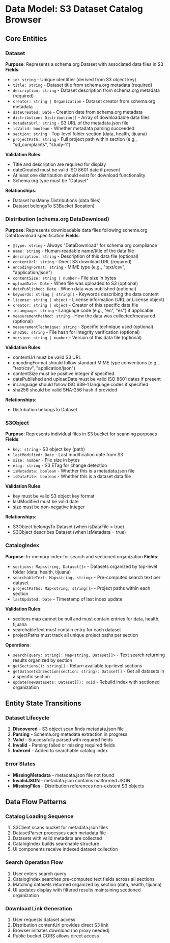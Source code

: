 # Data Model: S3 Dataset Catalog Browser

## Core Entities

### Dataset
**Purpose**: Represents a schema.org Dataset with associated data files in S3
**Fields**:
- `id: string` - Unique identifier (derived from S3 object key)
- `title: string` - Dataset title from schema.org metadata (required)
- `description: string` - Dataset description from schema.org metadata (required)
- `creator: string | Organization` - Dataset creator from schema.org metadata
- `dateCreated: Date` - Creation date from schema.org metadata
- `distribution: Distribution[]` - Array of downloadable data files
- `metadataUrl: string` - S3 URL of the metadata.json file
- `isValid: boolean` - Whether metadata parsing succeeded
- `section: string` - Top-level folder section (data, health, tijuana)
- `projectPath: string` - Full project path within section (e.g., "sd_complaints", "study-1")

**Validation Rules**:
- Title and description are required for display
- dateCreated must be valid ISO 8601 date if present
- At least one distribution should exist for download functionality
- Schema.org type must be "Dataset"

**Relationships**:
- Dataset hasMany Distributions (data files)
- Dataset belongsTo S3Bucket (location)

### Distribution (schema.org DataDownload)
**Purpose**: Represents downloadable data files following schema.org DataDownload specification
**Fields**:
- `@type: string` - Always "DataDownload" for schema.org compliance
- `name: string` - Human-readable name/title of the data file
- `description: string` - Description of this data file (optional)
- `contentUrl: string` - Direct S3 download URL (required)
- `encodingFormat: string` - MIME type (e.g., "text/csv", "application/json")
- `contentSize: string | number` - File size in bytes
- `uploadDate: Date` - When file was uploaded to S3 (optional)
- `datePublished: Date` - When data was published (optional)
- `keywords: string | string[]` - Keywords describing the data content
- `license: string | object` - License information (URL or License object)
- `creator: string | object` - Creator of this specific data file
- `inLanguage: string` - Language code (e.g., "en", "es") if applicable
- `measurementMethod: string` - How the data was collected/measured (optional)
- `measurementTechnique: string` - Specific technique used (optional)
- `sha256: string` - File hash for integrity verification (optional)
- `version: string | number` - Version of this data file (optional)

**Validation Rules**:
- contentUrl must be valid S3 URL
- encodingFormat should follow standard MIME type conventions (e.g., "text/csv", "application/json")
- contentSize must be positive integer if specified
- datePublished and uploadDate must be valid ISO 8601 dates if present
- inLanguage should follow ISO 639-1 language codes if specified
- sha256 should be valid SHA-256 hash if provided

**Relationships**:
- Distribution belongsTo Dataset

### S3Object
**Purpose**: Represents individual files in S3 bucket for scanning purposes
**Fields**:
- `key: string` - S3 object key (path)
- `lastModified: Date` - Last modification date from S3
- `size: number` - File size in bytes
- `etag: string` - S3 ETag for change detection
- `isMetadata: boolean` - Whether this is a metadata.json file
- `isDataFile: boolean` - Whether this is a dataset data file

**Validation Rules**:
- key must be valid S3 object key format
- lastModified must be valid date
- size must be non-negative integer

**Relationships**:
- S3Object belongsTo Dataset (when isDataFile = true)
- S3Object describes Dataset (when isMetadata = true)

### CatalogIndex
**Purpose**: In-memory index for search and sectioned organization
**Fields**:
- `sections: Map<string, Dataset[]>` - Datasets organized by top-level folder (data, health, tijuana)
- `searchableText: Map<string, string>` - Pre-computed search text per dataset
- `projectPaths: Map<string, string[]>` - Project paths within each section
- `lastUpdated: Date` - Timestamp of last index update

**Validation Rules**:
- sections map cannot be null and must contain entries for data, health, tijuana
- searchableText must contain entry for each dataset
- projectPaths must track all unique project paths per section

**Operations**:
- `search(query: string): Map<string, Dataset[]>` - Text search returning results organized by section
- `getSections(): string[]` - Return available top-level sections
- `getDatasetsInSection(section: string): Dataset[]` - Get all datasets in a specific section
- `update(newDatasets: Dataset[]): void` - Rebuild index with sectioned organization

## Entity State Transitions

### Dataset Lifecycle
1. **Discovered** - S3 object scan finds metadata.json file
2. **Parsing** - Schema.org metadata extraction in progress
3. **Valid** - Successfully parsed with required fields
4. **Invalid** - Parsing failed or missing required fields
5. **Indexed** - Added to searchable catalog index

### Error States
- **MissingMetadata** - metadata.json file not found
- **InvalidJSON** - metadata.json contains malformed JSON
- **MissingFiles** - Distribution references non-existent S3 objects

## Data Flow Patterns

### Catalog Loading Sequence
1. S3Client scans bucket for metadata.json files
2. DatasetParser processes each metadata file
3. Datasets with valid metadata are collected
4. CatalogIndex builds searchable structure
5. UI components receive indexed dataset collection

### Search Operation Flow
1. User enters search query
2. CatalogIndex searches pre-computed text fields across all sections
3. Matching datasets returned organized by section (data, health, tijuana)
4. UI updates display with filtered results maintaining sectioned organization

### Download Link Generation
1. User requests dataset access
2. Distribution contentUrl provides direct S3 link
3. Browser initiates download (no proxy needed)
4. Public bucket CORS allows direct access
